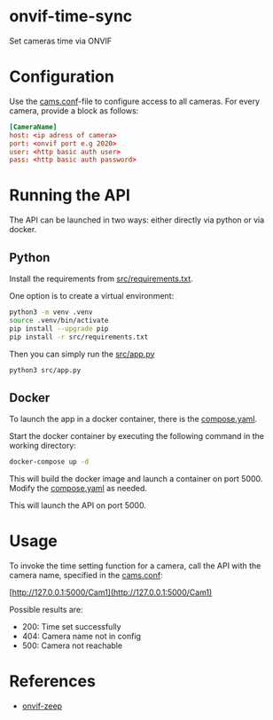 # onvif-time-sync
Set cameras time via ONVIF

# Configuration
Use the [cams.conf](cams.conf)-file to configure access to all cameras.
For every camera, provide a block as follows:
```conf
[CameraName]
host: <ip adress of camera>
port: <onvif port e.g 2020>
user: <http basic auth user>
pass: <http basic auth password>
```

# Running the API
The API can be launched in two ways: either directly via python or via docker.

## Python
Install the requirements from [src/requirements.txt](src/requirements.txt).

One option is to create a virtual environment:
```bash
python3 -m venv .venv
source .venv/bin/activate
pip install --upgrade pip
pip install -r src/requirements.txt
```

Then you can simply run the [src/app.py](src/app.py)
```bash
python3 src/app.py
```

## Docker
To launch the app in a docker container, there is the [compose.yaml](compose.yaml).

Start the docker container by executing the following command in the working directory:
```bash
docker-compose up -d
```

This will build the docker image and launch a container on port 5000.
Modify the [compose.yaml](compose.yaml) as needed.

This will launch the API on port 5000.

# Usage
To invoke the time setting function for a camera, call the API with the camera name, specified in the [cams.conf](cams.conf):

[http://127.0.0.1:5000/Cam1](http://127.0.0.1:5000/Cam1)

Possible results are:
 * 200: Time set successfully
 * 404: Camera name not in config
 * 500: Camera not reachable

# References
* [onvif-zeep](https://pypi.org/project/onvif-zeep/)